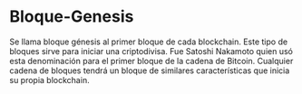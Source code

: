 # Bloque-Genesis

Se llama bloque génesis al primer bloque de cada blockchain. Este tipo de bloques sirve para iniciar una criptodivisa. Fue Satoshi Nakamoto quien usó esta denominación para el primer bloque de la cadena de Bitcoin. Cualquier cadena de bloques tendrá un bloque de similares características que inicia su propia blockchain.
